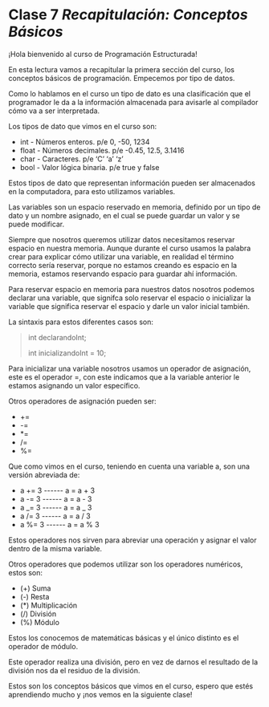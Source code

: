 # Clase 7 _Recapitulación: Conceptos Básicos_

¡Hola bienvenido al curso de Programación Estructurada!

En esta lectura vamos a recapitular la primera sección del curso, los conceptos básicos de programación. Empecemos por tipo de datos.

Como lo hablamos en el curso un tipo de dato es una clasificación que el programador le da a la información almacenada para avisarle al compilador cómo va a ser interpretada.

Los tipos de dato que vimos en el curso son:

- int - Números enteros. p/e 0, -50, 1234
- float - Números decimales. p/e -0.45, 12.5, 3.1416
- char - Caracteres. p/e ‘C’ ‘a’ ‘z’
- bool - Valor lógica binaria. p/e true y false

Estos tipos de dato que representan información pueden ser almacenados en la computadora, para esto utilizamos variables.

Las variables son un espacio reservado en memoria, definido por un tipo de dato y un nombre asignado, en el cual se puede guardar un valor y se puede modificar.

Siempre que nosotros queremos utilizar datos necesitamos reservar espacio en nuestra memoria. Aunque durante el curso usamos la palabra crear para explicar cómo utilizar una variable, en realidad el término correcto sería reservar, porque no estamos creando es espacio en la memoria, estamos reservando espacio para guardar ahí información.

Para reservar espacio en memoria para nuestros datos nosotros podemos declarar una variable, que signifca solo reservar el espacio o inicializar la variable que significa reservar el espacio y darle un valor inicial también.

La sintaxis para estos diferentes casos son:

> int declarandoInt;
>
> int inicializandoInt = 10;

Para inicializar una variable nosotros usamos un operador de asignación, este es el operador =, con este indicamos que a la variable anterior le estamos asignando un valor específico.

Otros operadores de asignación pueden ser:

- +=
- -=
- \*=
- /=
- %=

Que como vimos en el curso, teniendo en cuenta una variable a, son una versión abreviada de:

- a += 3 ------ a = a + 3
- a -= 3 ------ a = a - 3
- a _= 3 ------ a = a _ 3
- a /= 3 ------ a = a / 3
- a %= 3 ------ a = a % 3

Estos operadores nos sirven para abreviar una operación y asignar el valor dentro de la misma variable.

Otros operadores que podemos utilizar son los operadores numéricos, estos son:

- (+) Suma
- (-) Resta
- (\*) Multiplicación
- (/) División
- (%) Módulo

Estos los conocemos de matemáticas básicas y el único distinto es el operador de módulo.

Este operador realiza una división, pero en vez de darnos el resultado de la división nos da el residuo de la división.

Estos son los conceptos básicos que vimos en el curso, espero que estés aprendiendo mucho y ¡nos vemos en la siguiente clase!
